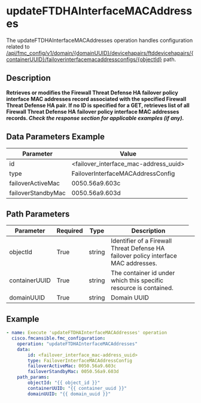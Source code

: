# updateFTDHAInterfaceMACAddresses

The updateFTDHAInterfaceMACAddresses operation handles configuration related to [/api/fmc_config/v1/domain/{domainUUID}/devicehapairs/ftddevicehapairs/{containerUUID}/failoverinterfacemacaddressconfigs/{objectId}](/paths//api/fmc_config/v1/domain/{domain_uuid}/devicehapairs/ftddevicehapairs/{container_uuid}/failoverinterfacemacaddressconfigs/{object_id}.md) path.&nbsp;
## Description
**Retrieves or modifies the Firewall Threat Defense HA failover policy interface MAC addresses record associated with the specified Firewall Threat Defense HA pair. If no ID is specified for a GET, retrieves list of all Firewall Threat Defense HA failover policy interface MAC addresses records. _Check the response section for applicable examples (if any)._**

## Data Parameters Example
| Parameter | Value |
| --------- | -------- |
| id | <failover_interface_mac-address_uuid> |
| type | FailoverInterfaceMACAddressConfig |
| failoverActiveMac | 0050.56a9.603c |
| failoverStandbyMac | 0050.56a9.603d |

## Path Parameters
| Parameter | Required | Type | Description |
| --------- | -------- | ---- | ----------- |
| objectId | True | string <td colspan=3> Identifier of a Firewall Threat Defense HA failover policy interface MAC addresses. |
| containerUUID | True | string <td colspan=3> The container id under which this specific resource is contained. |
| domainUUID | True | string <td colspan=3> Domain UUID |

## Example
```yaml
- name: Execute 'updateFTDHAInterfaceMACAddresses' operation
  cisco.fmcansible.fmc_configuration:
    operation: "updateFTDHAInterfaceMACAddresses"
    data:
        id: <failover_interface_mac-address_uuid>
        type: FailoverInterfaceMACAddressConfig
        failoverActiveMac: 0050.56a9.603c
        failoverStandbyMac: 0050.56a9.603d
    path_params:
        objectId: "{{ object_id }}"
        containerUUID: "{{ container_uuid }}"
        domainUUID: "{{ domain_uuid }}"

```